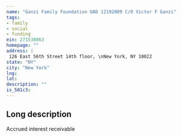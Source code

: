 ```yaml
---
name: "Ganzi Family Foundation UAD 12192009 C/O Victor F Ganzi"
tags:
- family
- social
- funding
ein: 271538063
homepage: ""
address: |
 126 East 56th Street 14th floor, \nNew York, NY 10022
state: "NY"
city: "New York"
lng: 
lat: 
description: ""
is_501c3: 
---
```


## Long description

Accrued interest receivable
